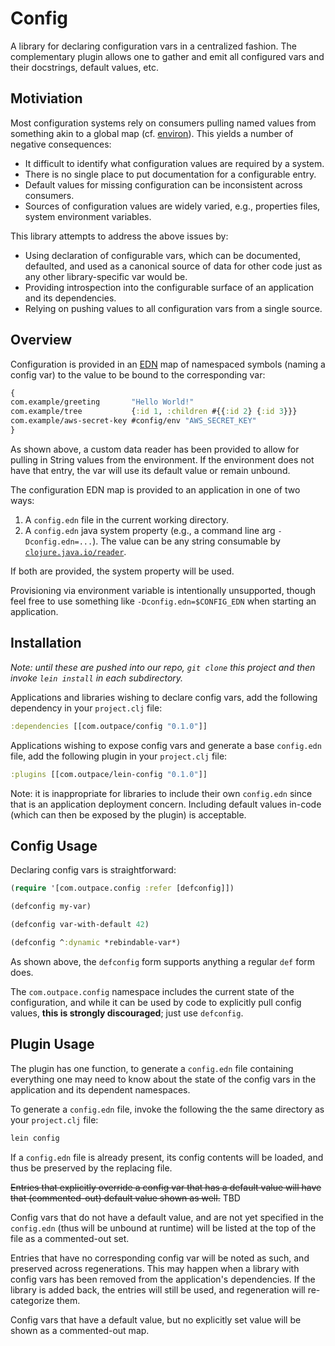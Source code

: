 # Config


A library for declaring configuration vars in a centralized fashion. The complementary plugin allows one to gather and emit all configured vars and their docstrings, default values, etc.


## Motiviation

Most configuration systems rely on consumers pulling named values from something akin to a global map (cf. [environ](https://github.com/weavejester/environ)). This yields a number of negative consequences:

- It difficult to identify what configuration values are required by a system.
- There is no single place to put documentation for a configurable entry.
- Default values for missing configuration can be inconsistent across consumers.
- Sources of configuration values are widely varied, e.g., properties files, system environment variables.

This library attempts to address the above issues by:

- Using declaration of configurable vars, which can be documented, defaulted, and used as a canonical source of data for other code just as any other library-specific var would be.
- Providing introspection into the configurable surface of an application and its dependencies.
- Relying on pushing values to all configuration vars from a single source.


## Overview

Configuration is provided in an [EDN](http://edn-format.org) map of namespaced symbols (naming a config var) to the value to be bound to the corresponding var:

```clojure
{
com.example/greeting       "Hello World!"
com.example/tree           {:id 1, :children #{{:id 2} {:id 3}}}
com.example/aws-secret-key #config/env "AWS_SECRET_KEY"
}
```

As shown above, a custom data reader has been provided to allow for pulling in String values from the environment. If the environment does not have that entry, the var will use its default value or remain unbound.

The configuration EDN map is provided to an application in one of two ways:

1. A `config.edn` file in the current working directory.
2. A `config.edn` java system property (e.g., a command line arg `-Dconfig.edn=...`). The value can be any string consumable by [`clojure.java.io/reader`](http://clojure.github.io/clojure/clojure.java.io-api.html#clojure.java.io/reader).

If both are provided, the system property will be used.

Provisioning via environment variable is intentionally unsupported, though feel free to use something like `-Dconfig.edn=$CONFIG_EDN` when starting an application.


## Installation

*Note: until these are pushed into our repo, `git clone` this project and then invoke `lein install` in each subdirectory.*

Applications and libraries wishing to declare config vars, add the following dependency in your `project.clj` file:

```clojure
:dependencies [[com.outpace/config "0.1.0"]]
```

Applications wishing to expose config vars and generate a base `config.edn` file, add the following plugin in your `project.clj` file:

```clojure
:plugins [[com.outpace/lein-config "0.1.0"]]
```

Note: it is inappropriate for libraries to include their own `config.edn` since that is an application deployment concern. Including default values in-code (which can then be exposed by the plugin) is acceptable.


## Config Usage

Declaring config vars is straightforward:

```clojure
(require '[com.outpace.config :refer [defconfig]])

(defconfig my-var)

(defconfig var-with-default 42)

(defconfig ^:dynamic *rebindable-var*)
```

As shown above, the `defconfig` form supports anything a regular `def` form does.

The `com.outpace.config` namespace includes the current state of the configuration, and while it can be used by code to explicitly pull config values, **this is strongly discouraged**; just use `defconfig`.

## Plugin Usage

The plugin has one function, to generate a `config.edn` file containing everything one may need to know about the state of the config vars in the application and its dependent namespaces.

To generate a `config.edn` file, invoke the following the the same directory as your `project.clj` file:

```bash
lein config
```

If a `config.edn` file is already present, its config contents will be loaded, and thus be preserved by the replacing file.

~~Entries that explicitly override a config var that has a default value will have that (commented-out) default value shown as well.~~ TBD

Config vars that do not have a default value, and are not yet specified in the `config.edn` (thus will be unbound at runtime) will be listed at the top of the file as a commented-out set.

Entries that have no corresponding config var will be noted as such, and preserved across regenerations.  This may happen when a library with config vars has been removed from the application's dependencies. If the library is added back, the entries will still be used, and regeneration will re-categorize them.

Config vars that have a default value, but no explicitly set value will be shown as a commented-out map.


